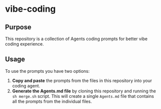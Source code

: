 # vibe-coding

## Purpose

This repository is a collection of Agents coding prompts for better vibe coding experience.

## Usage

To use the prompts you have two options:

1. **Copy and paste** the prompts from the files in this repository into your coding agent.
2. **Generate the Agents.md file** by cloning this repository and running the `sh merge.sh` script. This will create a single `Agents.md` file that contains all the prompts from the individual files.
